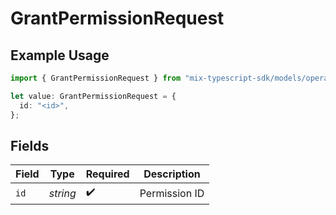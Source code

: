 # GrantPermissionRequest

## Example Usage

```typescript
import { GrantPermissionRequest } from "mix-typescript-sdk/models/operations";

let value: GrantPermissionRequest = {
  id: "<id>",
};
```

## Fields

| Field              | Type               | Required           | Description        |
| ------------------ | ------------------ | ------------------ | ------------------ |
| `id`               | *string*           | :heavy_check_mark: | Permission ID      |
